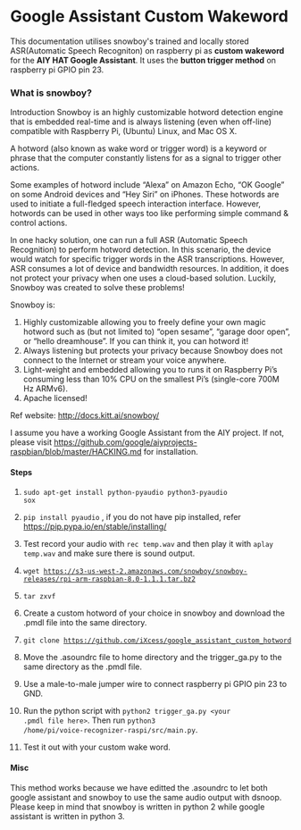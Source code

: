 # Google Assistant Custom Wakeword
This documentation utilises snowboy's trained and locally stored ASR(Automatic Speech Recogniton) on raspberry pi as <strong>custom wakeword</strong> for the <strong>AIY HAT Google Assistant</strong>. It uses the <strong>button trigger method</strong> on raspberry pi GPIO pin 23.

<h3>What is snowboy?</h3>

Introduction
Snowboy is an highly customizable hotword detection engine that is embedded real-time and is always listening (even when off-line) compatible with Raspberry Pi, (Ubuntu) Linux, and Mac OS X.

A hotword (also known as wake word or trigger word) is a keyword or phrase that the computer constantly listens for as a signal to trigger other actions.

Some examples of hotword include “Alexa” on Amazon Echo, “OK Google” on some Android devices and “Hey Siri” on iPhones. These hotwords are used to initiate a full-fledged speech interaction interface. However, hotwords can be used in other ways too like performing simple command & control actions.

In one hacky solution, one can run a full ASR (Automatic Speech Recognition) to perform hotword detection. In this scenario, the device would watch for specific trigger words in the ASR transcriptions. However, ASR consumes a lot of device and bandwidth resources. In addition, it does not protect your privacy when one uses a cloud-based solution. Luckily, Snowboy was created to solve these problems!

Snowboy is:

1. Highly customizable allowing you to freely define your own magic hotword such as (but not limited to) “open sesame”, “garage door open”, or “hello dreamhouse”. If you can think it, you can hotword it!
2. Always listening but protects your privacy because Snowboy does not connect to the Internet or stream your voice anywhere.
3. Light-weight and embedded allowing you to runs it on Raspberry Pi’s consuming less than 10% CPU on the smallest Pi’s (single-core 700M Hz ARMv6).
4. Apache licensed!

Ref website: http://docs.kitt.ai/snowboy/

I assume you have a working Google Assistant from the AIY project. If not, please visit https://github.com/google/aiyprojects-raspbian/blob/master/HACKING.md for installation.

<h4>Steps</h4> 

1. <code>sudo apt-get install python-pyaudio python3-pyaudio sox</code> 

2. <code>pip install pyaudio</code> , if you do not have pip installed, refer https://pip.pypa.io/en/stable/installing/

3. Test record your audio with <code>rec temp.wav</code> and then play it with <code>aplay temp.wav</code> and make sure there is sound output.

4. <code>wget https://s3-us-west-2.amazonaws.com/snowboy/snowboy-releases/rpi-arm-raspbian-8.0-1.1.1.tar.bz2</code>

5. <code>tar zxvf <the downloaded file></code>
  
6. Create a custom hotword of your choice in snowboy and download the .pmdl file into the same directory.

7. <code>git clone https://github.com/iXcess/google_assistant_custom_hotword</code>

8. Move the .asoundrc file to home directory and the trigger_ga.py to the same directory as the .pmdl file.

9. Use a male-to-male jumper wire to connect raspberry pi GPIO pin 23 to GND.

10. Run the python script with <code>python2 trigger_ga.py <your .pmdl file here></code>. Then run <code>python3 /home/pi/voice-recognizer-raspi/src/main.py</code>.

11. Test it out with your custom wake word.
  
<h4>Misc</h4>

This method works because we have editted the .asoundrc to let both google assistant and snowboy to use the same audio output with dsnoop. Please keep in mind that snowboy is written in python 2 while google assistant is written in python 3.



